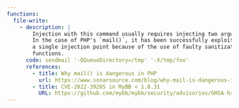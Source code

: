 ```yaml
---
functions:
  file-write:
    - description: |
        Injection with this command usually requires injecting two arguments.
        In the case of PHP's `mail()`, it has been successfully exploited with
        a single injection point because of the use of faulty sanitization
        functions.
      code: sendmail '-OQueueDirectory=/tmp' '-X/tmp/foo'
      references:
        - title: Why mail() is dangerous in PHP
          url: https://www.sonarsource.com/blog/why-mail-is-dangerous-in-php/
        - title: CVE-2022-39265 in MyBB < 1.8.31
          URL: https://github.com/mybb/mybb/security/advisories/GHSA-hxhm-rq9f-7xj7
---
```

